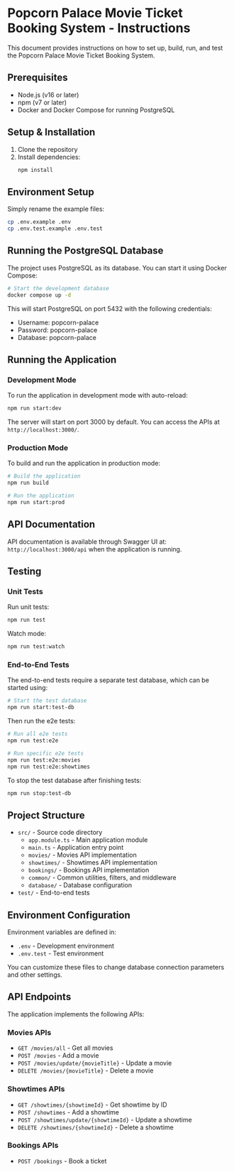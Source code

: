 # Popcorn Palace Movie Ticket Booking System - Instructions

This document provides instructions on how to set up, build, run, and test the Popcorn Palace Movie Ticket Booking System.

## Prerequisites

- Node.js (v16 or later)
- npm (v7 or later)
- Docker and Docker Compose for running PostgreSQL

## Setup & Installation

1. Clone the repository
2. Install dependencies:
   ```bash
   npm install
   ```

## Environment Setup

Simply rename the example files:

```bash
cp .env.example .env
cp .env.test.example .env.test
```

## Running the PostgreSQL Database

The project uses PostgreSQL as its database. You can start it using Docker Compose:

```bash
# Start the development database
docker compose up -d
```

This will start PostgreSQL on port 5432 with the following credentials:

- Username: popcorn-palace
- Password: popcorn-palace
- Database: popcorn-palace

## Running the Application

### Development Mode

To run the application in development mode with auto-reload:

```bash
npm run start:dev
```

The server will start on port 3000 by default. You can access the APIs at `http://localhost:3000/`.

### Production Mode

To build and run the application in production mode:

```bash
# Build the application
npm run build

# Run the application
npm run start:prod
```

## API Documentation

API documentation is available through Swagger UI at:
`http://localhost:3000/api` when the application is running.

## Testing

### Unit Tests

Run unit tests:

```bash
npm run test
```

Watch mode:

```bash
npm run test:watch
```

### End-to-End Tests

The end-to-end tests require a separate test database, which can be started using:

```bash
# Start the test database
npm run start:test-db
```

Then run the e2e tests:

```bash
# Run all e2e tests
npm run test:e2e

# Run specific e2e tests
npm run test:e2e:movies
npm run test:e2e:showtimes
```

To stop the test database after finishing tests:

```bash
npm run stop:test-db
```

## Project Structure

- `src/` - Source code directory
  - `app.module.ts` - Main application module
  - `main.ts` - Application entry point
  - `movies/` - Movies API implementation
  - `showtimes/` - Showtimes API implementation
  - `bookings/` - Bookings API implementation
  - `common/` - Common utilities, filters, and middleware
  - `database/` - Database configuration
- `test/` - End-to-end tests

## Environment Configuration

Environment variables are defined in:

- `.env` - Development environment
- `.env.test` - Test environment

You can customize these files to change database connection parameters and other settings.

## API Endpoints

The application implements the following APIs:

### Movies APIs

- `GET /movies/all` - Get all movies
- `POST /movies` - Add a movie
- `POST /movies/update/{movieTitle}` - Update a movie
- `DELETE /movies/{movieTitle}` - Delete a movie

### Showtimes APIs

- `GET /showtimes/{showtimeId}` - Get showtime by ID
- `POST /showtimes` - Add a showtime
- `POST /showtimes/update/{showtimeId}` - Update a showtime
- `DELETE /showtimes/{showtimeId}` - Delete a showtime

### Bookings APIs

- `POST /bookings` - Book a ticket
